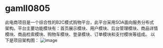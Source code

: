 # gamll0805
此电商项目是一个综合性的B2C模式购物平台，此平台采用SOA面向服务分布式架构。平台主要功能模块有：首页展示模块、用户模块、后台管理模块、商品详情模块、商品检索模块、购物车模块、登录模块、订单模块和支付模块等组成。
以下是项目架构图：
![image](https://github.com/sxhDebug1204/gamll0805/images/1565830474055.png)
